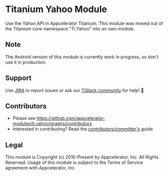 # Titanium Yahoo Module

Use the Yahoo API in Appcelerator Titanium. This module was moved out of the Titanium 
core-namespace "Ti.Yahoo" into an own module.

## Note
The Android version of this module is currently work in progress, so don't use it in production.

## Support
Use [JIRA](http://jira.appcelerator.org) to report issues or ask our [TiSlack community](http://tislack.org) for help! :rocket:


## Contributors
* Please see https://github.com/appcelerator-modules/ti.yahoo/graphs/contributors
* Interested in contributing? Read the [contributors/committer's](https://wiki.appcelerator.org/display/community/Home) guide.

## Legal

This module is Copyright (c) 2010-Present by Appcelerator, Inc. All Rights Reserved. Usage of this module is subject to 
the Terms of Service agreement with Appcelerator, Inc.  
